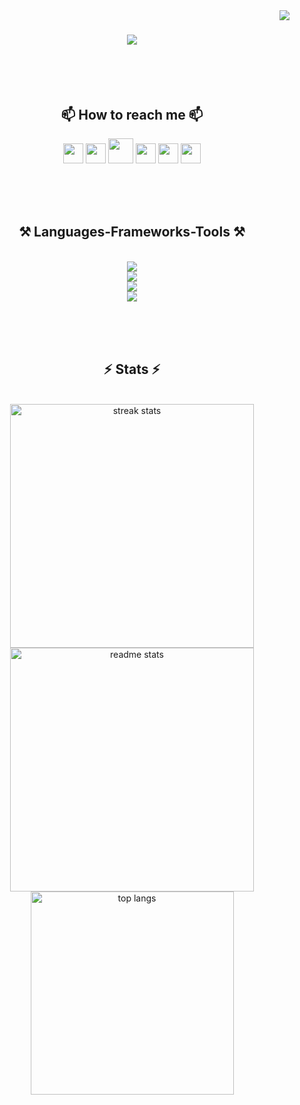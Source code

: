
<img align="right" src="https://visitor-badge.laobi.icu/badge?page_id=hosseinaaa.hosseinaaa" />

<h1 align="center">
    <img src="https://readme-typing-svg.herokuapp.com/?font=Righteous&size=35&center=true&vCenter=true&width=500&height=70&duration=4000&lines=Hi+There!+👋;+I'm+Hossein+Ahmadi!;+Developer+and+Teacher" />
<br/><br/><br/>
</h1>


<div align="center">
<h2 align="center">📫  How to reach me 📫</h2>                    
<p align="center">
    <a href="https://www.instagram.com/hossein_ahmadi_b" target="_blank" rel="noreferrer"><img src="https://raw.githubusercontent.com/danielcranney/readme-generator/main/public/icons/socials/instagram.svg" width="32" height="32" /></a>
    <a href="https://www.github.com/hosseinaaa" target="_blank" rel="noreferrer"><img src="https://raw.githubusercontent.com/danielcranney/readme-generator/main/public/icons/socials/github-dark.svg" width="32" height="32" /></a>
    <a href="https://hosseina.com" target="_blank" rel="noreferrer"><img src="https://hosseina.com/wp-content/uploads/2023/10/cropped-cropped-new-logo.png" width="40" height="40" /></a>
    <a href="https://www.linkedin.com/in/hossein-ahmadi-18530811a" target="_blank" rel="noreferrer"><img src="https://raw.githubusercontent.com/danielcranney/readme-generator/main/public/icons/socials/linkedin.svg" width="32" height="32" /></a>
    <a href="https://t.me/hosseinaaa" target="_blank" rel="noreferrer"><img src="https://upload.wikimedia.org/wikipedia/commons/thumb/8/82/Telegram_logo.svg/512px-Telegram_logo.svg.png?20220101141644" width="32" height="32" /></a>
    <a href="mailto:hossein.ahmadi.b@gmail.com" target="_blank" rel="noreferrer"><img src="https://skillicons.dev/icons?i=gmail"  width="32" height="32" /></a>
 
<br/><br/><br/>
</div>



 
<h2 align="center">⚒️ Languages-Frameworks-Tools ⚒️</h2>
<br/>
<div align="center">
    <img src="https://skillicons.dev/icons?i=html,css,bootstrap,wordpress,figma,tailwind,git" /><br>
    <img src="https://skillicons.dev/icons?i=react,nodejs,javascript,typescript,c,cpp,cs" /><br>
    <img src="https://skillicons.dev/icons?i=mongodb,mysql,postgres,sqlite,docker,visualstudio,vscode" /><br>
    <img src="https://skillicons.dev/icons?i=python,r,rust,tensorflow,django,flask" /><br>
</div>

<br/><br/><br/>


<h2 align="center">⚡ Stats ⚡</h2>
<br>
<div align=center>
  <img width=390 src="https://github-readme-streak-stats-salesp07.vercel.app/?user=salesp07&count_private=true&theme=react&border_radius=10" alt="streak stats"/>
  <img width=390 src="https://github-readme-stats-salesp07.vercel.app/api?username=salesp07&count_private=true&show_icons=true&theme=react&rank_icon=github&border_radius=10" alt="readme stats" />
  <br/>
  <img width=325 align="center" src="https://github-readme-stats-salesp07.vercel.app/api/top-langs/?username=salesp07&hide=HTML&langs_count=8&layout=compact&theme=react&border_radius=10&size_weight=0.5&count_weight=0.5&exclude_repo=github-readme-stats" alt="top langs" />
</div>
<br/><br/><br/>

